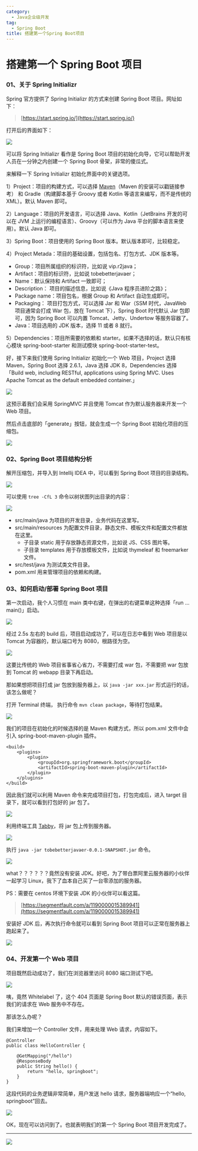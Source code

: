 ```yaml
---
category:
  - Java企业级开发
tag:
  - Spring Boot
title: 搭建第一个Spring Boot项目
---
```


# 搭建第一个 Spring Boot 项目

### 01、关于 Spring Initializr

Spring 官方提供了 Spring Initializr 的方式来创建 Spring Boot 项目。网址如下：

> [https://start.spring.io/](https://start.spring.io/)

打开后的界面如下：

![](https://cdn.jsdelivr.net/gh/thinkingme/thinkingme.github.io@master/images/springboot/initializr-01.png)

可以将 Spring Initializr 看作是 Spring Boot 项目的初始化向导，它可以帮助开发人员在一分钟之内创建一个 Spring Boot 骨架，非常的傻瓜式。

来解释一下 Spring Initializr 初始化界面中的关键选项。

1）Project：项目的构建方式，可以选择 [Maven](https://tobebetterjavaer.com/maven/maven.html)（Maven 的安装可以戳链接参考） 和 Gradle（构建脚本基于 Groovy 或者 Kotlin 等语言来编写，而不是传统的 XML）。默认 Maven 即可。

2）Language：项目的开发语言，可以选择 Java、Kotlin（JetBrains 开发的可以在 JVM 上运行的编程语言）、Groovy（可以作为 Java 平台的脚本语言来使用）。默认 Java 即可。

3）Spring Boot：项目使用的 Spring Boot 版本。默认版本即可，比较稳定。

4）Project Metada：项目的基础设置，包括包名、打包方式、JDK 版本等。

- Group：项目所属组织的标识符，比如说 vip.r2java；
- Artifact：项目的标识符，比如说 tobebetterjavaer；
- Name：默认保持和 Artifact 一致即可；
- Description： 项目的描述信息，比如说《Java 程序员进阶之路》；
- Package name：项目包名，根据 Group 和 Artifact 自动生成即可。
- Packaging： 项目打包方式，可以选择 Jar 和 War（SSM 时代，JavaWeb 项目通常会打成 War 包，放在 Tomcat 下），Spring Boot 时代默认 Jar 包即可，因为 Spring Boot 可以内置 Tomcat、Jetty、Undertow 等服务容器了。
- Java：项目选用的 JDK 版本，选择 11 或者 8 就行。

5）Dependencies：项目所需要的依赖和 starter。如果不选择的话，默认只有核心模块 spring-boot-starter 和测试模块 spring-boot-starter-test。

好，接下来我们使用 Spring Initializr 初始化一个 Web 项目，Project 选择 Maven，Spring Boot 选择 2.6.1，Java 选择 JDK 8，Dependencies 选择「Build web, including RESTful, applications using Spring MVC. Uses Apache Tomcat as the default embedded container.」

![](https://cdn.jsdelivr.net/gh/thinkingme/thinkingme.github.io@master/images/springboot/initializr-02.png)

这预示着我们会采用 SpringMVC 并且使用 Tomcat 作为默认服务器来开发一个 Web 项目。

然后点击底部的「generate」按钮，就会生成一个 Spring Boot 初始化项目的压缩包。

![](https://cdn.jsdelivr.net/gh/thinkingme/thinkingme.github.io@master/images/springboot/initializr-03.png)

### 02、Spring Boot 项目结构分析

解开压缩包，并导入到 Intellij IDEA 中，可以看到 Spring Boot 项目的目录结构。

![](https://cdn.jsdelivr.net/gh/thinkingme/thinkingme.github.io@master/images/springboot/initializr-04.png)

可以使用 `tree -CfL 3` 命令以树状图列出目录的内容：

![](https://cdn.jsdelivr.net/gh/thinkingme/thinkingme.github.io@master/images/springboot/initializr-05.png)

- src/main/java 为项目的开发目录，业务代码在这里写。
- src/main/resources 为配置文件目录，静态文件、模板文件和配置文件都放在这里。
  - 子目录 static 用于存放静态资源文件，比如说 JS、CSS 图片等。
  - 子目录 templates 用于存放模板文件，比如说 thymeleaf 和 freemarker 文件。
- src/test/java 为测试类文件目录。
- pom.xml 用来管理项目的依赖和构建。

### 03、如何启动/部署 Spring Boot 项目

第一次启动，我个人习惯在 main 类中右键，在弹出的右键菜单这种选择「run ... main()」启动。

![](https://cdn.jsdelivr.net/gh/thinkingme/thinkingme.github.io@master/images/springboot/initializr-06.png)

经过 2.5s 左右的 build 后，项目启动成功了，可以在日志中看到 Web 项目是以 Tomcat 为容器的，默认端口号为 8080，根路径为空。

![](https://cdn.jsdelivr.net/gh/thinkingme/thinkingme.github.io@master/images/springboot/initializr-07.png)

这要比传统的 Web 项目省事省心省力，不需要打成 war 包，不需要把 war 包放到 Tomcat 的 webapp 目录下再启动。

那如果想把项目打成 jar 包放到服务器上，以 `java -jar xxx.jar` 形式运行的话，该怎么做呢？

打开 Terminal 终端， 执行命令 `mvn clean package`，等待打包结果。

![](https://cdn.jsdelivr.net/gh/thinkingme/thinkingme.github.io@master/images/springboot/initializr-08.png)

我们的项目在初始化的时候选择的是 Maven 构建方式，所以 pom.xml 文件中会引入 spring-boot-maven-plugin 插件。

```
<build>
    <plugins>
        <plugin>
            <groupId>org.springframework.boot</groupId>
            <artifactId>spring-boot-maven-plugin</artifactId>
        </plugin>
    </plugins>
</build>
```

因此我们就可以利用 Maven 命令来完成项目打包，打包完成后，进入 target 目录下，就可以看到打包好的 jar 包了。

![](https://cdn.jsdelivr.net/gh/thinkingme/thinkingme.github.io@master/images/springboot/initializr-09.png)

利用终端工具 [Tabby](https://mp.weixin.qq.com/s/HeUAPe4LqqjfzIeWDe8KIg)，将 jar 包上传到服务器。

![](https://cdn.jsdelivr.net/gh/thinkingme/thinkingme.github.io@master/images/springboot/initializr-10.png)

执行 `java -jar tobebetterjavaer-0.0.1-SNAPSHOT.jar` 命令。

![](https://cdn.jsdelivr.net/gh/thinkingme/thinkingme.github.io@master/images/springboot/initializr-11.png)

what？？？？？？竟然没有安装 JDK。好吧，为了带白票阿里云服务器的小伙伴一起学习 Linux，我下了血本自己买了一台零添加的服务器。

PS：需要在 centos 环境下安装 JDK 的小伙伴可以看这篇。

> [https://segmentfault.com/a/1190000015389941](https://segmentfault.com/a/1190000015389941)

安装好 JDK 后，再次执行命令就可以看到 Spring Boot 项目可以正常在服务器上跑起来了。

![](https://cdn.jsdelivr.net/gh/thinkingme/thinkingme.github.io@master/images/springboot/initializr-12.png)

### 04、开发第一个 Web 项目

项目既然启动成功了，我们在浏览器里访问 8080 端口测试下吧。

![](https://cdn.jsdelivr.net/gh/thinkingme/thinkingme.github.io@master/images/springboot/initializr-13.png)

咦，竟然 Whitelabel 了，这个 404 页面是 Spring Boot 默认的错误页面，表示我们的请求在 Web 服务中不存在。

那该怎么办呢？

我们来增加一个 Controller 文件，用来处理 Web 请求，内容如下。

```
@Controller
public class HelloController {

    @GetMapping("/hello")
    @ResponseBody
    public String hello() {
        return "hello, springboot";
    }
}
```

这段代码的业务逻辑非常简单，用户发送 hello 请求，服务器端响应一个“hello, springboot”回去。

![](https://cdn.jsdelivr.net/gh/thinkingme/thinkingme.github.io@master/images/springboot/initializr-14.png)

OK，现在可以访问到了。也就表明我们的第一个 Spring Boot 项目开发完成了。

---

![](https://cdn.jsdelivr.net/gh/thinkingme/thinkingme.github.io@master/images/xingbiaogongzhonghao.png)
